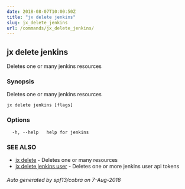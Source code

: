 ```yaml
---
date: 2018-08-07T10:00:50Z
title: "jx delete jenkins"
slug: jx_delete_jenkins
url: /commands/jx_delete_jenkins/
---
```

## jx delete jenkins

Deletes one or many jenkins resources

### Synopsis

Deletes one or many jenkins resources

```
jx delete jenkins [flags]
```

### Options

```
  -h, --help   help for jenkins
```

### SEE ALSO

* [jx delete](/commands/jx_delete/)	 - Deletes one or many resources
* [jx delete jenkins user](/commands/jx_delete_jenkins_user/)	 - Deletes one or more jenkins user api tokens

###### Auto generated by spf13/cobra on 7-Aug-2018
